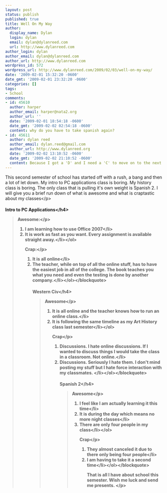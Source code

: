 ```yaml
---
layout: post
status: publish
published: true
title: Well On My Way
author:
  display_name: Dylan
  login: dylan
  email: dylan@dylanreed.com
  url: http://www.dylanreed.com
author_login: dylan
author_email: dylan@dylanreed.com
author_url: http://www.dylanreed.com
wordpress_id: 572
wordpress_url: http://www.dylanreed.com/2009/02/03/well-on-my-way/
date: '2009-02-01 15:32:20 -0600'
date_gmt: '2009-02-01 23:32:20 -0600'
categories: []
tags:
- School
comments:
- id: 45610
  author: harper
  author_email: harper@nata2.org
  author_url: ''
  date: '2009-02-01 18:54:18 -0600'
  date_gmt: '2009-02-02 02:54:18 -0600'
  content: why do you have to take spanish again?
- id: 45611
  author: dylan reed
  author_email: dylan.reed@gmail.com
  author_url: http://www.dylanreed.org
  date: '2009-02-02 13:10:52 -0600'
  date_gmt: '2009-02-02 21:10:52 -0600'
  content: Because I got a 'D' and I need a 'C' to move on to the next level
---
```

<p>This second semester of school has started off with a rush, a bang and then a lot of let down. My intro to PC applications class is boring. My history class is boring. The only class that is pulling it's own weight is Spanish 2. I will give you a brief run down of what is awesome and what is craptastic about my classes<&#47;p><br />
<h4>Intro to PC Applications<&#47;h4><br />
<blockquote>
<p>Awesome:<&#47;p>
<ol>
<li>I am learning how to use Office 2007<&#47;li>
<li>It is work as fast as you want. Every assignment is available straight away.<&#47;li><&#47;ol>
<p>Crap:<&#47;p>
<ol>
<li>It is all online<&#47;li>
<li>The teacher, while on top of all the online stuff, has to have the easiest job in all of the college. The book teaches you what you need and even the testing is done by another company.<&#47;li><&#47;ol><&#47;blockquote><br />
<h4>Western Civ<&#47;h4><br />
<blockquote>
<p>Awesome<&#47;p>
<ol>
<li>It is all online and the teacher knows how to run an online class.<&#47;li>
<li>It is following the same timeline as my Art History class last semester<&#47;li><&#47;ol>
<p>Crap<&#47;p>
<ol>
<li>Discussions. I hate online discussions. If I wanted to discuss things I would take the class in a classroom. Not online.<&#47;li>
<li>Discussions. Seriously I hate them. I don't mind posting my stuff but I hate force interaction with my classmates. <&#47;li><&#47;ol><&#47;blockquote><br />
<h4>Spanish 2<&#47;h4><br />
<blockquote>
<p>Awesome<&#47;p>
<ol>
<li>I feel like I am actually learning it this time<&#47;li>
<li>It is during the day which means no more night classes<&#47;li>
<li>There are only four people in my class<&#47;li><&#47;ol>
<p>Crap<&#47;p>
<ol>
<li>They almost canceled it due to there only being four people<&#47;li>
<li>I am having to take it a second time<&#47;li><&#47;ol><&#47;blockquote>
<p>That is all I have about school this semester. Wish me luck and send me presents. <&#47;p></p>

